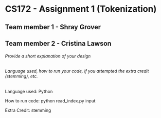 # CS172 - Assignment 1 (Tokenization)

## Team member 1 - Shray Grover
## Team member 2 - Cristina Lawson

###### Provide a short explanation of your design
###### Language used, how to run your code, if you attempted the extra credit (stemming), etc. 
Language used: Python

How to run code: python read_index.py input

Extra Credit: stemming
